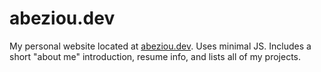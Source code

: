 # abeziou.dev
My personal website located at [abeziou.dev](abeziou.dev). Uses minimal JS. Includes a short "about me" introduction, resume info, and lists all of my projects.